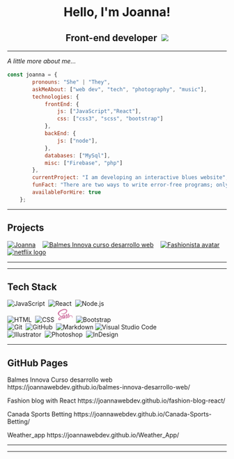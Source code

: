 <h1 align='center'>Hello, I'm Joanna!</h1>
<h2 align='center' style='text-transform:italic;'>Front-end developer &nbsp;<img src="https://media.giphy.com/media/WUlplcMpOCEmTGBtBW/giphy.gif" width="30"></h2>

---
*A little more about me…*

```js
const joanna = {   
        pronouns: "She" | "They",
        askMeAbout: ["web dev", "tech", "photography", "music"],
        technologies: {
            frontEnd: {
                js: ["JavaScript","React"],
                css: ["css3", "scss", "bootstrap"]
            },
            backEnd: {
                js: ["node"],
            },
            databases: ["MySql"],
            misc: ["Firebase", "php"]
        },
        currentProject: "I am developing an interactive blues website",
        funFact: "There are two ways to write error-free programs; only the third one works",
        availableForHire: true
    };
```
______

## Projects
<a href="https://joannasmerea.com" title="Professional project" target="_blank"><img src="https://joannasmerea.com/img/logo-min.png"  alt="Joanna"></a>&nbsp;&nbsp;&nbsp;
<a href="https://joannawebdev.github.io/balmes-innova-desarrollo-web/" title="Balmes Innova Curso desarrollo web" target="_blank"><img src="https://joannawebdev.github.io/balmes-innova-desarrollo-web/img/joanna.png" width="50" height="50" alt="Balmes Innova curso desarrollo web"></a>&nbsp;&nbsp;&nbsp;
<a href="https://joannawebdev.github.io/fashion-blog-react/" title="Fashion Blog with React" target="_blank"><img src="https://joannawebdev.github.io/fashion-blog-react/about-me.jpg"  alt="Fashionista avatar" width="100" height="60"></a>&nbsp;&nbsp;&nbsp;
 <a href="https://joannawebdev.github.io/Netflix-with-Bootstrap/" title="Netflix landpage with Bootstrap" target="_blank">
<img src="https://i.ibb.co/r5krrdz/logo.png" alt="netflix logo"  width="50" height="30"/></a>&nbsp;&nbsp;&nbsp;


***
---
## Tech Stack


<img src="https://img.shields.io/badge/-JavaScript-333333?style=flat&amp;logo=javascript" alt="JavaScript">&nbsp;
<img src="https://img.shields.io/badge/-React-333333?style=flat&amp;logo=react" alt="React">&nbsp;
<img src="https://img.shields.io/badge/-Node.js-333333?style=flat&amp;logo=node.js" alt="Node.js">&nbsp;<br>
<img src="https://img.shields.io/badge/-HTML-333333?style=flat&amp;logo=HTML5" alt="HTML">&nbsp;
<img src="https://img.shields.io/badge/-CSS-333333?style=flat&amp;logo=CSS3&amp;logoColor=1572B6" alt="CSS">&nbsp;
<img src="https://raw.githubusercontent.com/github/explore/80688e429a7d4ef2fca1e82350fe8e3517d3494d/topics/sass/sass.png" width="34" height="34" class="d-block rounded-1 mr-3 flex-shrink-0" alt="SASS logo">&nbsp;
<img src="https://img.shields.io/badge/-Bootstrap-333333?style=flat&amp;logo=bootstrap&amp;logoColor=563D7C" alt="Bootstrap"><br>
<img src="https://img.shields.io/badge/-Git-333333?style=flat&amp;logo=git" alt="Git">&nbsp;
<img src="https://img.shields.io/badge/-GitHub-333333?style=flat&amp;logo=github" alt="GitHub">&nbsp;
<img src="https://img.shields.io/badge/-Markdown-333333?style=flat&amp;logo=markdown" alt="Markdown">
<img src="https://img.shields.io/badge/-Visual%20Studio%20Code-333333?style=flat&amp;logo=visual-studio-code&amp;logoColor=007ACC" alt="Visual Studio Code"><br>
<img src="https://img.shields.io/badge/-Illustrator-333333?style=flat&amp;logo=adobe-illustrator" alt="Illustrator">&nbsp;
<img src="https://img.shields.io/badge/-Photoshop-333333?style=flat&amp;logo=adobe-photoshop" alt="Photoshop">&nbsp;
<img src="https://img.shields.io/badge/-InDesign-333333?style=flat&amp;logo=adobe-indesign" alt="InDesign">


______
## GitHub Pages
<p>Balmes Innova Curso desarrollo web https://joannawebdev.github.io/balmes-innova-desarrollo-web/ </p>
<p>Fashion blog with React https://joannawebdev.github.io/fashion-blog-react/ </p>
<p>Canada Sports Betting https://joannawebdev.github.io/Canada-Sports-Betting/</p>
<p>Weather_app https://joannawebdev.github.io/Weather_App/</p>



***
___
<!--## I love connecting with different people so feel free to reach out! 

<p style=display:inline;">
<a href="https://www.linkedin.com/in/joannasmerea/" title="Follow me on LinkedIn" rel="nofollow" target="_blank> <i class="fa fa-linkedin" aria-hidden="true"></i></a>&nbsp;&nbsp;&nbsp;&nbsp;
<a href="https://twitter.com/joannasmerea" title="Follow me on Twitter" rel="nofollow" target="_blank><i class="fa fa-twitter" aria-hidden="true"></i></a>&nbsp;&nbsp;&nbsp;&nbsp;
<a href="mailto:joannasmerea@gmail.com"><i class="fa fa-google" aria-hidden="true"></i></a></p>-->
